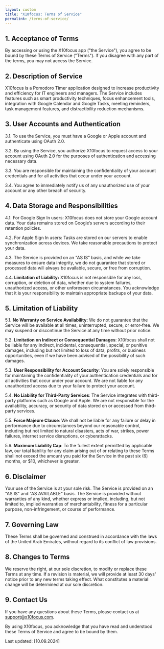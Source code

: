 ```yaml
---
layout: custom
title: "X10focus: Terms of Service"
permalink: /terms-of-service/
---
```


## 1. Acceptance of Terms

By accessing or using the X10focus app ("the Service"), you agree to be bound by these Terms of Service ("Terms"). If you disagree with any part of the terms, you may not access the Service.

## 2. Description of Service

X10focus is a Pomodoro Timer application designed to increase productivity and efficiency for IT engineers and managers. The Service includes features such as smart productivity techniques, focus enhancement tools, integration with Google Calendar and Google Tasks, meeting reminders, task management features, and distractibility reduction mechanisms.

## 3. User Accounts and Authentication

3.1. To use the Service, you must have a Google or Apple account and authenticate using OAuth 2.0.

3.2. By using the Service, you authorize X10focus to request access to your account using OAuth 2.0 for the purposes of authentication and accessing necessary data.

3.3. You are responsible for maintaining the confidentiality of your account credentials and for all activities that occur under your account.

3.4. You agree to immediately notify us of any unauthorized use of your account or any other breach of security.

## 4. Data Storage and Responsibilities

4.1. For Google Sign In users: X10focus does not store your Google account data. Your data remains stored on Google’s servers according to their retention policies.

4.2. For Apple Sign In users: Tasks are stored on our servers to enable synchronization across devices. We take reasonable precautions to protect your data.

4.3. The Service is provided on an "AS IS" basis, and while we take measures to ensure data integrity, we do not guarantee that stored or processed data will always be available, secure, or free from corruption.

4.4. **Limitation of Liability:** X10focus is not responsible for any loss, corruption, or deletion of data, whether due to system failures, unauthorized access, or other unforeseen circumstances. You acknowledge that it is your responsibility to maintain appropriate backups of your data.

## 5. Limitation of Liability

5.1. **No Warranty on Service Availability**: We do not guarantee that the Service will be available at all times, uninterrupted, secure, or error-free. We may suspend or discontinue the Service at any time without prior notice.

5.2. **Limitation on Indirect or Consequential Damages**: X10focus shall not be liable for any indirect, incidental, consequential, special, or punitive damages, including but not limited to loss of data, profits, or business opportunities, even if we have been advised of the possibility of such damages.

5.3. **User Responsibility for Account Security**: You are solely responsible for maintaining the confidentiality of your authentication credentials and for all activities that occur under your account. We are not liable for any unauthorized access due to your failure to protect your account.

5.4. **No Liability for Third-Party Services**: The Service integrates with third-party platforms such as Google and Apple. We are not responsible for the availability, accuracy, or security of data stored on or accessed from third-party services.

5.5. **Force Majeure Clause**: We shall not be liable for any failure or delay in performance due to circumstances beyond our reasonable control, including but not limited to natural disasters, acts of war, strikes, power failures, internet service disruptions, or cyberattacks.

5.6. **Maximum Liability Cap**: To the fullest extent permitted by applicable law, our total liability for any claim arising out of or relating to these Terms shall not exceed the amount you paid for the Service in the past six (6) months, or $10, whichever is greater.

## 6. Disclaimer

Your use of the Service is at your sole risk. The Service is provided on an "AS IS" and "AS AVAILABLE" basis. The Service is provided without warranties of any kind, whether express or implied, including, but not limited to, implied warranties of merchantability, fitness for a particular purpose, non-infringement, or course of performance.

## 7. Governing Law

These Terms shall be governed and construed in accordance with the laws of the United Arab Emirates, without regard to its conflict of law provisions.

## 8. Changes to Terms

We reserve the right, at our sole discretion, to modify or replace these Terms at any time. If a revision is material, we will provide at least 30 days' notice prior to any new terms taking effect. What constitutes a material change will be determined at our sole discretion.

## 9. Contact Us

If you have any questions about these Terms, please contact us at support@x10focus.com.

By using X10focus, you acknowledge that you have read and understood these Terms of Service and agree to be bound by them.

Last updated: [10.09.2024]

